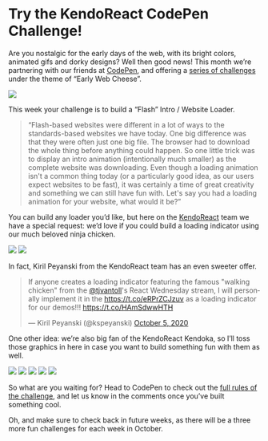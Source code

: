 # Try the KendoReact CodePen Challenge!

Are you nostalgic for the early days of the web, with its bright colors, animated gifs and dorky designs? Well then good news! This month we’re partnering with our friends at [CodePen](https://codepen.io/), and offering a [series of challenges](https://codepen.io/challenges/2020/october/) under the theme of “Early Web Cheese”.

![](codepen.png)

This week your challenge is to build a “Flash” Intro / Website Loader.

> “Flash-based websites were different in a lot of ways to the standards-based websites we have today. One big difference was that they were often just one big file. The browser had to download the whole thing before anything could happen. So one little trick was to display an intro animation (intentionally much smaller) as the complete website was downloading. Even though a loading animation isn't a common thing today (or a particularly good idea, as our users expect websites to be fast), it was certainly a time of great creativity and something we can still have fun with. Let's say you had a loading animation for your website, what would it be?”

You can build any loader you’d like, but here on the [KendoReact](https://www.telerik.com/kendo-react-ui/) team we have a special request: we’d love if you could build a loading indicator using our much beloved ninja chicken.

![](chicken.gif)
![](chicken-dark-background.gif)

In fact, Kiril Peyanski from the KendoReact team has an even sweeter offer.

<blockquote class="twitter-tweet"><p lang="en" dir="ltr">If anyone creates a loading indicator featuring the famous &quot;walking chicken&quot; from the <a href="https://twitter.com/tjvantoll?ref_src=twsrc%5Etfw">@tjvantoll</a>&#39;s React Wednesday stream, I will personally implement it in the <a href="https://t.co/eRPrZCJzuv">https://t.co/eRPrZCJzuv</a> as a loading indicator for our demos!!! <a href="https://t.co/HAmSdwwHTH">https://t.co/HAmSdwwHTH</a></p>&mdash; Kiril Peyanski (@kspeyanski) <a href="https://twitter.com/kspeyanski/status/1313198906067562497?ref_src=twsrc%5Etfw">October 5, 2020</a></blockquote> <script async src="https://platform.twitter.com/widgets.js" charset="utf-8"></script> 

One other idea: we’re also big fan of the KendoReact Kendoka, so I’ll toss those graphics in here in case you want to build something fun with them as well.

![](KendoReact1.svg)
![](KendoReact2.svg)
![](KendoReact3.svg)
![](KendoReact4.svg)
![](KendoReact5.svg)

So what are you waiting for? Head to CodePen to check out the [full rules of the challenge](https://codepen.io/challenges/2020/october/), and let us know in the comments once you’ve built something cool.

Oh, and make sure to check back in future weeks, as there will be a three more fun challenges for each week in October.

